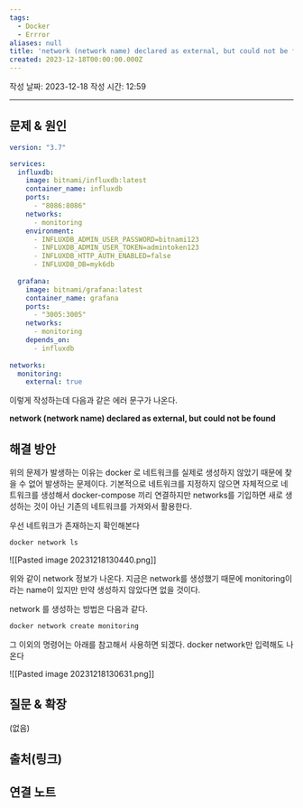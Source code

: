 ```yaml
---
tags:
  - Docker
  - Errror
aliases: null
title: 'network (network name) declared as external, but could not be found'
created: 2023-12-18T00:00:00.000Z
---
```

작성 날짜: 2023-12-18
작성 시간: 12:59


----

## 문제 & 원인
```yaml
version: "3.7"

services:
  influxdb:
    image: bitnami/influxdb:latest
    container_name: influxdb
    ports:
      - "8086:8086"
    networks:
      - monitoring
    environment:
      - INFLUXDB_ADMIN_USER_PASSWORD=bitnami123
      - INFLUXDB_ADMIN_USER_TOKEN=admintoken123
      - INFLUXDB_HTTP_AUTH_ENABLED=false
      - INFLUXDB_DB=myk6db
  
  grafana:
    image: bitnami/grafana:latest
    container_name: grafana
    ports:
      - "3005:3005"
    networks:
      - monitoring
    depends_on:
      - influxdb
  
networks:
  monitoring:
    external: true
```

이렇게 작성하는데 다음과 같은 에러 문구가 나온다.

**network (network name) declared as external, but could not be found**

## 해결 방안
위의 문제가 발생하는 이유는 docker 로 네트워크를 실제로 생성하지 않았기 때문에 찾을 수 없어 발생하는 문제이다. 기본적으로 네트워크를 지정하지 않으면 자체적으로 네트워크를 생성해서 docker-compose 끼리 연결하지만 networks를 기입하면 새로 생성하는 것이 아닌 기존의 네트워크를 가져와서 활용한다.

우선 네트워크가 존재하는지 확인해본다

```bash
docker network ls
```

![[Pasted image 20231218130440.png]]

위와 같이 network 정보가 나온다. 지금은 network를 생성했기 때문에 monitoring이라는 name이 있지만 만약 생성하지 않았다면 없을 것이다.

network 를 생성하는 방법은 다음과 같다.

```bash
docker network create monitoring
```

그 이외의 명령어는 아래를 참고해서 사용하면 되겠다. docker network만 입력해도 나온다

![[Pasted image 20231218130631.png]]
## 질문 & 확장

(없음)

## 출처(링크)


## 연결 노트
